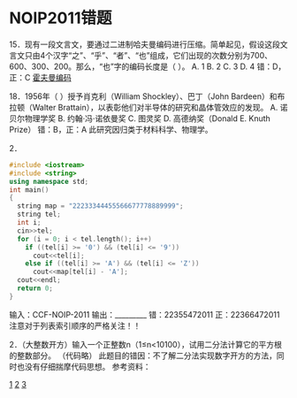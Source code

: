 # NOIP2011错题

15．现有一段文言文，要通过二进制哈夫曼编码进行压缩。简单起见，假设这段文言文只由4个汉字“之”、“乎”、“者”、“也”组成，它们出现的次数分别为700、600、300、200。那么，“也”字的编码长度是（ ）。
A. 1 B. 2 C. 3 D. 4
错：D，正：C
[霍夫曼编码](https://www.wikiwand.com/zh/%E9%9C%8D%E5%A4%AB%E6%9B%BC%E7%BC%96%E7%A0%81)

18．1956年（ ）授予肖克利（William Shockley）、巴丁（John Bardeen）和布拉顿（Walter Brattain），以表彰他们对半导体的研究和晶体管效应的发现。
A. 诺贝尔物理学奖
B. 约翰·冯·诺依曼奖
C. 图灵奖
D. 高德纳奖（Donald E. Knuth Prize）
错：B，正：A
此研究因归类于材料科学、物理学。

2．
```cpp
#include <iostream>
#include <string>
using namespace std;
int main()
{
  string map = "22233344455566677778889999";
  string tel;
  int i;
  cin>>tel;
  for (i = 0; i < tel.length(); i++)
    if ((tel[i] >= '0') && (tel[i] <= '9'))
      cout<<tel[i];
    else if ((tel[i] >= 'A') && (tel[i] <= 'Z'))
      cout<<map[tel[i] - 'A'];
  cout<<endl;
  return 0;
}
```
输入：CCF-NOIP-2011
输出：_________
错：22355472011
正：22366472011
注意对于列表索引顺序的严格关注！！

2．（大整数开方）输入一个正整数n（1≤n<10100），试用二分法计算它的平方根的整数部分。
（代码略）
此题目的错因：不了解二分法实现数字开方的方法，同时也没有仔细揣摩代码思想。
参考资料：

[1](https://blog.csdn.net/lidoublewen/article/details/6593709)
[2](https://www.zhihu.com/question/20549609)
[3](https://wenku.baidu.com/view/e32e936648d7c1c708a1454f.html)
